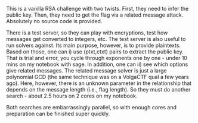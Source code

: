 This is a vanilla RSA challenge with two twists. First, they need to infer the public key. Then, they 
need to get the flag via a related message attack. Absolutely no source code is provided.

There is a test server, so they can play with encryptions, test how messages get converted to 
integers, etc. The test server is also useful to run solvers against. Its main purpose, however, is to 
provide plaintexts. Based on those, one can i) use (ptxt,ctxt) pairs to extract the public key. That 
is trial and error, you cycle through exponents one by one - under 10 mins on my notebook with sage. 
In addition, one can ii) see which options give related messages. The related message solver is just a 
large polynomial GCD (the same technique was on a VolgaCTF qual a few years ago). Here, however, there 
is an unknown parameter in the relationship that depends on the message length (i.e., flag length). So 
they must do another search - about 2.5 hours on 2 cores on my notebook.

Both searches are embarrassingly parallel, so with enough cores and preparation can be finished super 
quickly.
